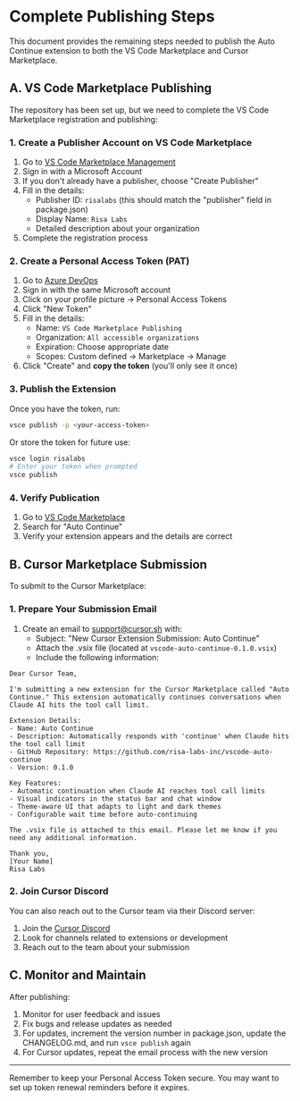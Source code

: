 # Complete Publishing Steps

This document provides the remaining steps needed to publish the Auto Continue extension to both the VS Code Marketplace and Cursor Marketplace.

## A. VS Code Marketplace Publishing

The repository has been set up, but we need to complete the VS Code Marketplace registration and publishing:

### 1. Create a Publisher Account on VS Code Marketplace

1. Go to [VS Code Marketplace Management](https://marketplace.visualstudio.com/manage)
2. Sign in with a Microsoft Account
3. If you don't already have a publisher, choose "Create Publisher"
4. Fill in the details:
   - Publisher ID: `risalabs` (this should match the "publisher" field in package.json)
   - Display Name: `Risa Labs`
   - Detailed description about your organization
5. Complete the registration process

### 2. Create a Personal Access Token (PAT)

1. Go to [Azure DevOps](https://dev.azure.com)
2. Sign in with the same Microsoft account
3. Click on your profile picture → Personal Access Tokens
4. Click "New Token"
5. Fill in the details:
   - Name: `VS Code Marketplace Publishing`
   - Organization: `All accessible organizations`
   - Expiration: Choose appropriate date
   - Scopes: Custom defined → Marketplace → Manage
6. Click "Create" and **copy the token** (you'll only see it once)

### 3. Publish the Extension

Once you have the token, run:

```bash
vsce publish -p <your-access-token>
```

Or store the token for future use:

```bash
vsce login risalabs
# Enter your token when prompted
vsce publish
```

### 4. Verify Publication

1. Go to [VS Code Marketplace](https://marketplace.visualstudio.com/vscode)
2. Search for "Auto Continue"
3. Verify your extension appears and the details are correct

## B. Cursor Marketplace Submission

To submit to the Cursor Marketplace:

### 1. Prepare Your Submission Email

1. Create an email to support@cursor.sh with:
   - Subject: "New Cursor Extension Submission: Auto Continue"
   - Attach the .vsix file (located at `vscode-auto-continue-0.1.0.vsix`)
   - Include the following information:

```
Dear Cursor Team,

I'm submitting a new extension for the Cursor Marketplace called "Auto Continue." This extension automatically continues conversations when Claude AI hits the tool call limit.

Extension Details:
- Name: Auto Continue
- Description: Automatically responds with 'continue' when Claude hits the tool call limit
- GitHub Repository: https://github.com/risa-labs-inc/vscode-auto-continue
- Version: 0.1.0

Key Features:
- Automatic continuation when Claude AI reaches tool call limits
- Visual indicators in the status bar and chat window
- Theme-aware UI that adapts to light and dark themes
- Configurable wait time before auto-continuing

The .vsix file is attached to this email. Please let me know if you need any additional information.

Thank you,
[Your Name]
Risa Labs
```

### 2. Join Cursor Discord

You can also reach out to the Cursor team via their Discord server:
1. Join the [Cursor Discord](https://discord.gg/cursor)
2. Look for channels related to extensions or development
3. Reach out to the team about your submission

## C. Monitor and Maintain

After publishing:

1. Monitor for user feedback and issues
2. Fix bugs and release updates as needed
3. For updates, increment the version number in package.json, update the CHANGELOG.md, and run `vsce publish` again
4. For Cursor updates, repeat the email process with the new version

---

Remember to keep your Personal Access Token secure. You may want to set up token renewal reminders before it expires. 